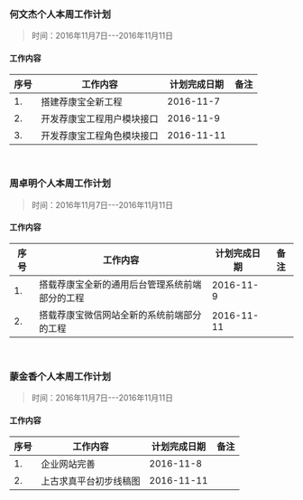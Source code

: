 

### 何文杰个人本周工作计划

> 时间：2016年11月7日---2016年11月11日

#### 工作内容

<table>
    <thead>
          <tr>
              <th>序号</th>
              <th>工作内容</th>
              <th>计划完成日期</th>
              <th>备注</th>
          </tr>
    </thead>
    <tbody>
          <tr>
              <td>1.</td>
              <td>搭建荐康宝全新工程</td>
              <td>2016-11-7</td>
              <td></td>
          </tr>
          <tr>
              <td>2.</td>
              <td>开发荐康宝工程用户模块接口</td>
              <td>2016-11-9</td>
              <td></td>
          </tr>
          <tr>
                <td>3.</td>
                <td>开发荐康宝工程角色模块接口</td>
                <td>2016-11-11</td>
                <td></td>
            </tr>
  </tbody>
</table>

<br>

### 周卓明个人本周工作计划

> 时间：2016年11月7日---2016年11月11日

#### 工作内容

<table>
    <thead>
          <tr>
              <th>序号</th>
              <th>工作内容</th>
              <th>计划完成日期</th>
              <th>备注</th>
          </tr>
    </thead>
    <tbody>
          <tr>
              <td>1.</td>
              <td>搭载荐康宝全新的通用后台管理系统前端部分的工程</td>
              <td>2016-11-9</td>
              <td></td>
          </tr>
          <tr>
              <td>2.</td>
              <td>搭载荐康宝微信网站全新的系统前端部分的工程</td>
              <td>2016-11-11</td>
              <td></td>
          </tr>
  </tbody>
</table>

<br>

### 蒙金香个人本周工作计划

> 时间：2016年11月7日---2016年11月11日

#### 工作内容

<table>
    <thead>
          <tr>
              <th>序号</th>
              <th>工作内容</th>
              <th>计划完成日期</th>
              <th>备注</th>
          </tr>
    </thead>
    <tbody>
          <tr>
              <td>1.</td>
              <td>企业网站完善</td>
              <td>2016-11-8</td>
              <td></td>
          </tr>
          <tr>
              <td>2.</td>
              <td>上古求真平台初步线稿图</td>
              <td>2016-11-11</td>
              <td></td>
          </tr>
  </tbody>
</table>



